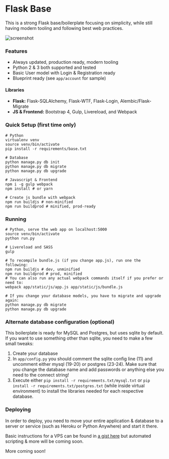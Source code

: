# Flask Base

This is a strong Flask base/boilerplate focusing on simplicity, while still having modern tooling and following best web practices.

![screenshot](https://mcescalante.com/flask-base.jpg)

### Features

- Always updated, production ready, modern tooling
- Python 2 & 3 both supported and tested
- Basic User model with Login & Registration ready
- Blueprint ready (see `app/account` for sample)

#### Libraries

- **Flask:** Flask-SQLAlchemy, Flask-WTF, Flask-Login, Alembic/Flask-Migrate
- **JS & Frontend:** Bootstrap 4, Gulp, Livereload, and Webpack

### Quick Setup (first time only)

```shell
# Python
virtualenv venv
source venv/bin/activate
pip install -r requirements/base.txt

# Database
python manage.py db init
python manage.py db migrate
python manage.py db upgrade

# Javascript & Frontend
npm i -g gulp webpack
npm install # or yarn

# Create js bundle with webpack
npm run buildjs # non-minified
npm run buildprod # minified, prod-ready
```

### Running

```shell
# Python, serve the web app on localhost:5000
source venv/bin/activate
python run.py

# Livereload and SASS
gulp

# To recompile bundle.js (if you change app.js), run one the following:
npm run buildjs # dev, unminified
npm run buildprod # prod, minified
# You can also run any actual webpack commands itself if you prefer or need to:
webpack app/static/js/app.js app/static/js/bundle.js

# If you change your database models, you have to migrate and upgrade again:
python manage.py db migrate
python manage.py db upgrade
```

### Alternate database configuration (optional)

This boilerplate is ready for MySQL and Postgres, but uses sqlite by default. If you want to use something other than sqlite, you need to make a few small tweaks:

1. Create your database
2. In `app/config.py` you should comment the sqlite config line (11) and uncomment either mysql (19-20) or postgres (23-24). Make sure that you change the database name and add passwords or anything else you need to the connect string!
3. Execute either `pip install -r requirements.txt/mysql.txt` or `pip install -r requirements.txt/postgres.txt` (while inside virtual environment) to install the libraries needed for each respective database.

### Deploying

In order to deploy, you need to move your entire application & database to a server or service (such as Heroku or Python Anywhere) and start it there.

Basic instructions for a VPS can be found in [a gist here](https://gist.github.com/mcescalante/5db616b9a826605f1df35f79b09cf6f6) but automated scripting & more will be coming soon.

More coming soon!